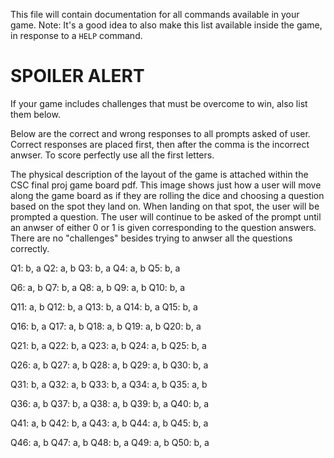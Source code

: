 This file will contain documentation for all commands available in your game.
Note:  It's a good idea to also make this list available inside the game, in response to a `HELP` command.


# SPOILER ALERT

If your game includes challenges that must be overcome to win, also list them below.

Below are the correct and wrong responses to all prompts asked of user. Correct responses are placed first, then after the comma is the incorrect anwser. To score perfectly use all the first letters. 

The physical description of the layout of the game is attached within the CSC final proj game board pdf. This image shows just how a user will move along the game board as if they are rolling the dice and choosing a question based on the spot they land on. When landing on that spot, the user will be prompted a question. The user will continue to be asked of the prompt until an anwser of either 0 or 1 is given corresponding to the question answers. There are no "challenges" besides trying to anwser all the questions correctly. 


Q1: b, a
Q2: a, b
Q3: b, a
Q4: a, b
Q5: b, a

Q6: a, b
Q7: b, a
Q8: a, b
Q9: a, b
Q10: b, a

Q11: a, b
Q12: b, a
Q13: b, a
Q14: b, a
Q15: b, a

Q16: b, a
Q17: a, b
Q18: a, b
Q19: a, b
Q20: b, a

Q21: b, a
Q22: b, a
Q23: a, b
Q24: a, b
Q25: b, a

Q26: a, b
Q27: a, b
Q28: a, b
Q29: a, b
Q30: b, a

Q31: b, a
Q32: a, b
Q33: b, a
Q34: a, b
Q35: a, b

Q36: a, b
Q37: b, a
Q38: a, b
Q39: b, a
Q40: b, a

Q41: a, b
Q42: b, a
Q43: a, b
Q44: a, b
Q45: b, a

Q46: a, b
Q47: a, b
Q48: b, a
Q49: a, b
Q50: b, a